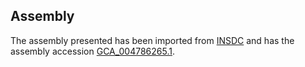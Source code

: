
Assembly
--------

The assembly presented has been imported from 
[INSDC](http://www.insdc.org) and has the assembly accession
[GCA\_004786265.1](http://www.ebi.ac.uk/ena/data/view/GCA_004786265.1).

